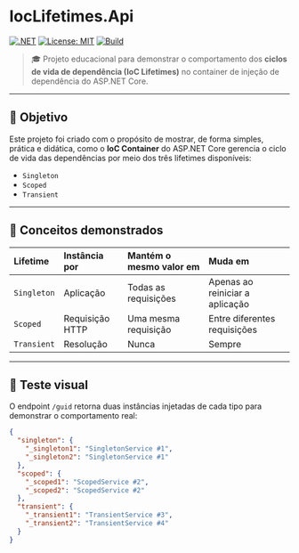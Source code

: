 # IocLifetimes.Api

[![.NET](https://img.shields.io/badge/.NET-7.0-blue)](https://dotnet.microsoft.com/en-us/download/dotnet/7.0)
[![License: MIT](https://img.shields.io/badge/License-MIT-yellow.svg)](LICENSE)
[![Build](https://img.shields.io/badge/build-passing-brightgreen)](#)

> 🎓 Projeto educacional para demonstrar o comportamento dos **ciclos de vida de dependência (IoC Lifetimes)** no container de injeção de dependência do ASP.NET Core.

---

## 🎯 Objetivo

Este projeto foi criado com o propósito de mostrar, de forma simples, prática e didática, como o **IoC Container** do ASP.NET Core gerencia o ciclo de vida das dependências por meio dos três lifetimes disponíveis:

- `Singleton`
- `Scoped`
- `Transient`

---

## 🧠 Conceitos demonstrados

| Lifetime    | Instância por   | Mantém o mesmo valor em | Muda em                         |
| :---------- | :-------------- | :---------------------- | :------------------------------ |
| `Singleton` | Aplicação       | Todas as requisições    | Apenas ao reiniciar a aplicação |
| `Scoped`    | Requisição HTTP | Uma mesma requisição    | Entre diferentes requisições    |
| `Transient` | Resolução       | Nunca                   | Sempre                          |

---

## 🧪 Teste visual

O endpoint `/guid` retorna duas instâncias injetadas de cada tipo para demonstrar o comportamento real:

```json
{
  "singleton": {
    "_singleton1": "SingletonService #1",
    "_singleton2": "SingletonService #1"
  },
  "scoped": {
    "_scoped1": "ScopedService #2",
    "_scoped2": "ScopedService #2"
  },
  "transient": {
    "_transient1": "TransientService #3",
    "_transient2": "TransientService #4"
  }
}
```
